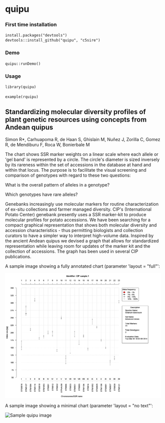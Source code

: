 quipu
=====

### First time installation
```{r}
install.packages("devtools")
devtools::install_github("quipu", "c5sire")
```

### Demo
```{r}
quipu::runDemo()
```

### Usage
```{r}
library(quipu)

example(rquipu)
```

Standardizing molecular diversity profiles of plant genetic resources using concepts from Andean quipus
---------------------

Simon R*, Carhuapoma R, de Haan S, Ghislain M, Nuňez J, Zorilla C, Gomez R, de Mendiburu F, Roca W, Bonierbale M

 The chart shows SSR marker weights on a linear scale where each allele or 'gel band' is represented by a circle. The circle's diameter is sized inversely by its rareness within the set of accessions in the database at hand and within that locus. The purpose is to facilitate the visual screening
and comparison of genotypes with regard to these two questions:
 
What is the overall pattern of alleles in a genotype?
 
Which genotypes have rare alleles?

Genebanks increasingly use molecular markers for routine
    characterization of ex-situ collections and farmer managed diversity. CIP's
    (International Potato Center) genebank presently uses a SSR marker-kit to
    produce molecular profiles for potato accessions. We have been searching
    for a compact graphical representation that shows both
    molecular diversity and accession characteristics - thus permitting
    biologists and collection curators to have a simpler way to interpret
    high-volume data. Inspired by the ancient Andean quipus we devised a graph
    that allows for standardized representation while leaving room for updates
    of the marker kit and the collection of accessions. The graph has been used
    in several CIP publications.
    
A sample image showing a fully annotated chart (parameter 'layout = "full"':

![Sample quipu image](img/sample.1.jpg)

A sample image showing a minimal chart (parameter 'layout = "no text"':

![Sample quipu image](img/no_text.jpg)

